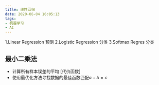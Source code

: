 ```yaml
---
title: 线性回归
date: 2020-06-04 16:05:13
tags:
- 机器学习
- AI
---
```

1.Linear Regression 预测
2.Logistic Regression 分类
3.Softmax Regres	分类

## 最小二乘法

- 计算所有样本误差的平均 [代价函数]
- 使用最优化方法寻找数据的最佳函数匹配$a+b=c$






